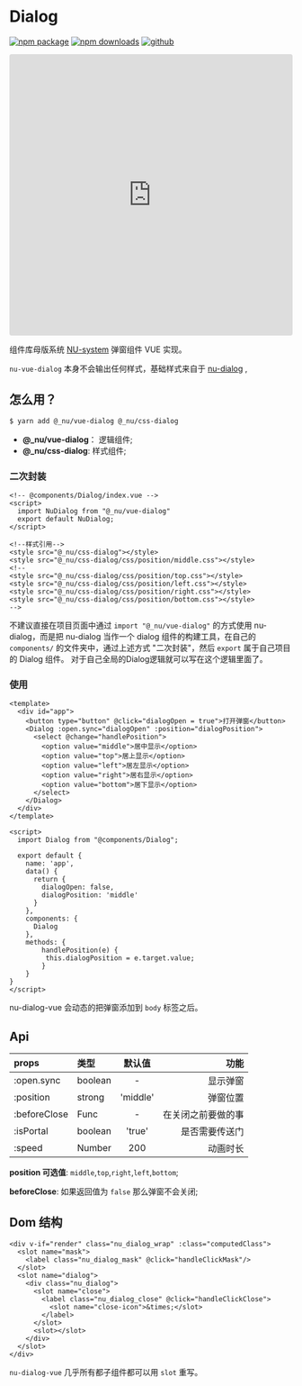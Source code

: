 # Dialog

[![npm package][npm-badge]][npm-url]
[![npm downloads][npm-downloads]][npm-url]
[![github][git-badge]][git-url]

[npm-badge]: https://img.shields.io/npm/v/@_nu/vue-dialog.svg
[npm-url]: https://www.npmjs.org/package/@_nu/vue-dialog
[npm-downloads]: https://img.shields.io/npm/dw/@_nu/vue-dialog
[git-url]: https://github.com/nu-system/vue-dialog
[git-badge]: https://img.shields.io/github/stars/nu-system/vue-dialog.svg?style=social


<iframe src="https://codesandbox.io/embed/nudialogvue-phc9q?autoresize=1&fontsize=14&hidenavigation=1&view=preview" title="nu-dialog-vue" allow="geolocation; microphone; camera; midi; vr; accelerometer; gyroscope; payment; ambient-light-sensor; encrypted-media" style="width:100%; height:500px; border:0; border-radius: 4px; overflow:hidden;" sandbox="allow-modals allow-forms allow-popups allow-scripts allow-same-origin"></iframe>

组件库母版系统 [NU-system](https://nu-system.github.io/) 弹窗组件 VUE 实现。

`nu-vue-dialog` 本身不会输出任何样式，基础样式来自于 [nu-dialog](https://nu-system.github.io/css/dialog/) , 

<ClientOnly>
<DialogDemo/>
</ClientOnly>

## 怎么用？

```bash
$ yarn add @_nu/vue-dialog @_nu/css-dialog
```

* **@_nu/vue-dialog**： 逻辑组件;
* **@_nu/css-dialog**:  样式组件;

### 二次封装

```vue
<!-- @components/Dialog/index.vue -->
<script>
  import NuDialog from "@_nu/vue-dialog"
  export default NuDialog;
</script>

<!--样式引用-->
<style src="@_nu/css-dialog"></style>
<style src="@_nu/css-dialog/css/position/middle.css"></style>
<!-- 
<style src="@_nu/css-dialog/css/position/top.css"></style>
<style src="@_nu/css-dialog/css/position/left.css"></style>
<style src="@_nu/css-dialog/css/position/right.css"></style>
<style src="@_nu/css-dialog/css/position/bottom.css"></style> 
-->
```

不建议直接在项目页面中通过 `import "@_nu/vue-dialog"` 的方式使用 nu-dialog，而是把 nu-dialog 当作一个 dialog 组件的构建工具，在自己的 `components/` 的文件夹中，通过上述方式 "二次封装"，然后 `export` 属于自己项目的 Dialog 组件。
对于自己全局的Dialog逻辑就可以写在这个逻辑里面了。

### 使用

```vue
<template>
  <div id="app">    
    <button type="button" @click="dialogOpen = true">打开弹窗</button>            
    <Dialog :open.sync="dialogOpen" :position="dialogPosition">
      <select @change="handlePosition">
        <option value="middle">居中显示</option>
        <option value="top">居上显示</option>
        <option value="left">居左显示</option>
        <option value="right">居右显示</option>
        <option value="bottom">居下显示</option>
      </select>
    </Dialog>
  </div>
</template>

<script>
  import Dialog from "@components/Dialog";
  
  export default {
    name: 'app',
    data() {
      return {
        dialogOpen: false,
        dialogPosition: 'middle'
      }
    },
    components: {
      Dialog
    },
    methods: {
        handlePosition(e) {
         this.dialogPosition = e.target.value;
        }
    }
}
</script>
```

nu-dialog-vue 会动态的把弹窗添加到 `body` 标签之后。

## Api

| props   |      类型      | 默认值  |功能 |
|:----------|:-------------|:------:|------:|
| :open.sync |  boolean | - | 显示弹窗|
| :position |  strong | 'middle' | 弹窗位置|
| :beforeClose |  Func | - | 在关闭之前要做的事 |
| :isPortal | boolean | 'true' | 是否需要传送门 |
| :speed | Number | 200 | 动画时长 |

**position 可选值**: `middle`,`top`,`right`,`left`,`bottom`;

**beforeClose**: 如果返回值为 `false` 那么弹窗不会关闭;

## Dom 结构

```vue
<div v-if="render" class="nu_dialog_wrap" :class="computedClass">
  <slot name="mask">
    <label class="nu_dialog_mask" @click="handleClickMask"/>
  </slot>
  <slot name="dialog">
    <div class="nu_dialog">
      <slot name="close">
        <label class="nu_dialog_close" @click="handleClickClose">
          <slot name="close-icon">&times;</slot>
        </label>
      </slot>
      <slot></slot>
    </div>
  </slot>
</div>
```

`nu-dialog-vue` 几乎所有都子组件都可以用 `slot` 重写。

